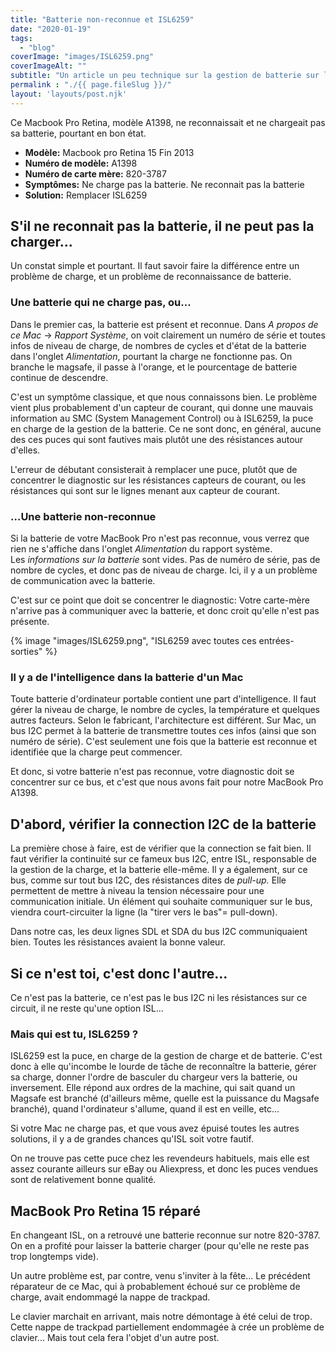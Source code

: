 ```yaml
---
title: "Batterie non-reconnue et ISL6259"
date: "2020-01-19"
tags:  
  - "blog"
coverImage: "images/ISL6259.png"
coverImageAlt: ""
subtitle: "Un article un peu technique sur la gestion de batterie sur les Mac: puce ISL, capteurs de courant et problèmes de charge."
permalink : "./{{ page.fileSlug }}/"
layout: 'layouts/post.njk'
---
```


Ce Macbook Pro Retina, modèle A1398, ne reconnaissait et ne chargeait pas sa batterie, pourtant en bon état.

* **Modèle:** Macbook pro Retina 15 Fin 2013
* **Numéro de modèle:** A1398
* **Numéro de carte mère:** 820-3787
* **Symptômes:** Ne charge pas la batterie. Ne reconnait pas la batterie
* **Solution:** Remplacer ISL6259

## S'il ne reconnait pas la batterie, il ne peut pas la charger...

Un constat simple et pourtant. Il faut savoir faire la différence entre un problème de charge, et un problème de reconnaissance de batterie.

### Une batterie qui ne charge pas, ou...

Dans le premier cas, la batterie est présent et reconnue. Dans _A propos de ce Mac_ -> _Rapport Système_, on voit clairement un numéro de série et toutes infos de niveau de charge, de nombres de cycles et d'état de la batterie dans l'onglet _Alimentation_, pourtant la charge ne fonctionne pas. On branche le magsafe, il passe à l'orange, et le pourcentage de batterie continue de descendre.

C'est un symptôme classique, et que nous connaissons bien. Le problème vient plus probablement d'un capteur de courant, qui donne une mauvais information au SMC (System Management Control) ou à ISL6259, la puce en charge de la gestion de la batterie. Ce ne sont donc, en général, aucune des ces puces qui sont fautives mais plutôt une des résistances autour d'elles.

L'erreur de débutant consisterait à remplacer une puce, plutôt que de concentrer le diagnostic sur les résistances capteurs de courant, ou les résistances qui sont sur le lignes menant aux capteur de courant.

### ...Une batterie non-reconnue

Si la batterie de votre MacBook Pro n'est pas reconnue, vous verrez que rien ne s'affiche dans l'onglet _Alimentation_ du rapport système. Les _informations sur la batterie_ sont vides. Pas de numéro de série, pas de nombre de cycles, et donc pas de niveau de charge. Ici, il y a un problème de communication avec la batterie.

C'est sur ce point que doit se concentrer le diagnostic: Votre carte-mère n'arrive pas à communiquer avec la batterie, et donc croit qu'elle n'est pas présente.

{% image "images/ISL6259.png", "ISL6259 avec toutes ces entrées-sorties" %}


### Il y a de l'intelligence dans la batterie d'un Mac

Toute batterie d'ordinateur portable contient une part d'intelligence. Il faut gérer la niveau de charge, le nombre de cycles, la température et quelques autres facteurs. Selon le fabricant, l'architecture est différent. Sur Mac, un bus I2C permet à la batterie de transmettre toutes ces infos (ainsi que son numéro de série). C'est seulement une fois que la batterie est reconnue et identifiée que la charge peut commencer.

Et donc, si votre batterie n'est pas reconnue, votre diagnostic doit se concentrer sur ce bus, et c'est que nous avons fait pour notre MacBook Pro A1398.

## D'abord, vérifier la connection I2C de la batterie

La première chose à faire, est de vérifier que la connection se fait bien. Il faut vérifier la continuité sur ce fameux bus I2C, entre ISL, responsable de la gestion de la charge, et la batterie elle-même. Il y a également, sur ce bus, comme sur tout bus I2C, des résistances dites de _pull-up._ Elle permettent de mettre à niveau la tension nécessaire pour une communication initiale. Un élément qui souhaite communiquer sur le bus, viendra court-circuiter la ligne (la "tirer vers le bas"= pull-down).

Dans notre cas, les deux lignes SDL et SDA du bus I2C communiquaient bien. Toutes les résistances avaient la bonne valeur.

## Si ce n'est toi, c'est donc l'autre...

Ce n'est pas la batterie, ce n'est pas le bus I2C ni les résistances sur ce circuit, il ne reste qu'une option ISL...

### Mais qui est tu, ISL6259 ?

ISL6259 est la puce, en charge de la gestion de charge et de batterie. C'est donc à elle qu'incombe le lourde de tâche de reconnaître la batterie, gérer sa charge, donner l'ordre de basculer du chargeur vers la batterie, ou inversement. Elle répond aux ordres de la machine, qui sait quand un Magsafe est branché (d'ailleurs même, quelle est la puissance du Magsafe branché), quand l'ordinateur s'allume, quand il est en veille, etc...

Si votre Mac ne charge pas, et que vous avez épuisé toutes les autres solutions, il y a de grandes chances qu'ISL soit votre fautif.

On ne trouve pas cette puce chez les revendeurs habituels, mais elle est assez courante ailleurs sur eBay ou Aliexpress, et donc les puces vendues sont de relativement bonne qualité.

## MacBook Pro Retina 15 réparé

En changeant ISL, on a retrouvé une batterie reconnue sur notre 820-3787. On en a profité pour laisser la batterie charger (pour qu'elle ne reste pas trop longtemps vide).

Un autre problème est, par contre, venu s'inviter à la fête... Le précédent réparateur de ce Mac, qui à probablement échoué sur ce problème de charge, avait endommagé la nappe de trackpad.

Le clavier marchait en arrivant, mais notre démontage à été celui de trop. Cette nappe de trackpad partiellement endommagée à crée un problème de clavier... Mais tout cela fera l'objet d'un autre post.

